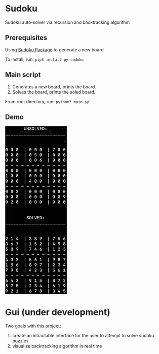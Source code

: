 # Sudoku
Sudoku auto-solver via recursion and backtracking algorithm

## Prerequisites
Using [Sudoku Package](https://pypi.org/project/py-sudoku/) to generate a new board

To install, run:
`pip3 install py-sudoku`

## Main script
1) Generates a new board, prints the board.
2) Solves the board, prints the soled board.

From root directory, run:
`python3 main.py`
## Demo
<img src="https://github.com/alecgrater/Sudoku/blob/master/screenshot.png" width="200" height="543.22"></img>

# Gui (under development)

Two goals with this project:
1. create an intractable interface for the user to attempt to solve sudoku puzzles
2. visualize backtracking algorithm in real time
